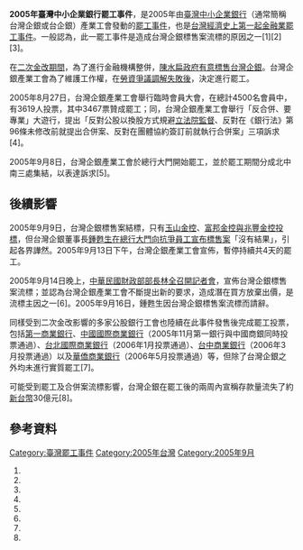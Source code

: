 **2005年臺灣中小企業銀行罷工事件**，是2005年由[臺灣中小企業銀行](https://zh.wikipedia.org/wiki/臺灣中小企業銀行 "wikilink")（通常簡稱台灣企銀或台企銀）產業工會發動的[罷工事件](../Page/罷工.md "wikilink")，也是[台灣經濟史上第一起](../Page/台灣經濟史.md "wikilink")[金融業罷工事件](https://zh.wikipedia.org/wiki/金融業 "wikilink")。一般認為，此一罷工事件是造成台灣企銀標售案流標的原因之一\[1\]\[2\]\[3\]。

在[二次金改期間](https://zh.wikipedia.org/wiki/臺灣金融改革#二次金改 "wikilink")，為了進行金融機構整併，[陳水扁政府有意標售台灣企銀](../Page/陳水扁政府.md "wikilink")。台灣企銀產業工會為了維護工作權，在[勞資爭議調解失敗後](https://zh.wikipedia.org/wiki/勞資爭議 "wikilink")，決定進行罷工。

2005年8月27日，台灣企銀產業工會舉行臨時會員大會，在總計4500名會員中，有3619人投票，其中3467票贊成罷工；同，台灣企銀產業工會舉行「反合併、要專業」大遊行，提出「反對公股以換股方式規避[立法院監督](../Page/立法院.md "wikilink")、反對在《銀行法》第96條未修改前就提出合併案、反對在團體協約簽訂前就執行合併案」三項訴求\[4\]。

2005年9月8日，台灣企銀產業工會於總行大門開始罷工，並於罷工期間分成北中南三處集結，以表達訴求\[5\]。

## 後續影響

2005年9月9日，台灣企銀標售案結標，只有[玉山金控](https://zh.wikipedia.org/wiki/玉山金控 "wikilink")、[富邦金控與](https://zh.wikipedia.org/wiki/富邦金控 "wikilink")[兆豐金控投標](https://zh.wikipedia.org/wiki/兆豐金控 "wikilink")，但台灣企銀董事長[鍾甦生在總行大門向抗爭員工宣布標售案](https://zh.wikipedia.org/wiki/鍾甦生 "wikilink")「沒有結果」，引起各界譁然。2005年9月13日下午，台灣企銀產業工會宣佈，暫停持續共4天的罷工。

2005年9月14日晚上，[中華民國財政部部長](https://zh.wikipedia.org/wiki/中華民國財政部 "wikilink")[林全召開](../Page/林全.md "wikilink")[記者會](https://zh.wikipedia.org/wiki/記者會 "wikilink")，宣佈台灣企銀標售案流標；並認為台灣企銀產業工會不斷提出新的要求，造成潛在買方放棄出價，是流標主因之一\[6\]。2005年9月16日，鍾甦生因台灣企銀標售案流標而請辭。

同樣受到二次金改影響的多家公股銀行工會也陸續在此事件發售後完成罷工投票，包括[第一商業銀行](../Page/第一商業銀行.md "wikilink")、[中國國際商業銀行](https://zh.wikipedia.org/wiki/中國國際商業銀行 "wikilink")（2005年11月第一銀行與中國商銀同時投票通過）、[台北國際商業銀行](../Page/台北國際商業銀行.md "wikilink")（2006年1月投票通過）、[台中商業銀行](../Page/台中商業銀行.md "wikilink")（2006年3月投票通過）以及[華僑商業銀行](https://zh.wikipedia.org/wiki/華僑商業銀行_\(台灣\) "wikilink")（2006年5月投票通過）等，但除了台灣企銀之外均未進行實質罷工\[7\]。

可能受到罷工及合併案流標影響，台灣企銀在罷工後的兩周內宣稱存款量流失了約[新台幣](https://zh.wikipedia.org/wiki/新台幣 "wikilink")30億元\[8\]。

## 參考資料

[Category:臺灣罷工事件](https://zh.wikipedia.org/wiki/Category:臺灣罷工事件 "wikilink")
[Category:2005年台灣](https://zh.wikipedia.org/wiki/Category:2005年台灣 "wikilink")
[Category:2005年9月](https://zh.wikipedia.org/wiki/Category:2005年9月 "wikilink")

1.
2.
3.
4.
5.
6.
7.
8.